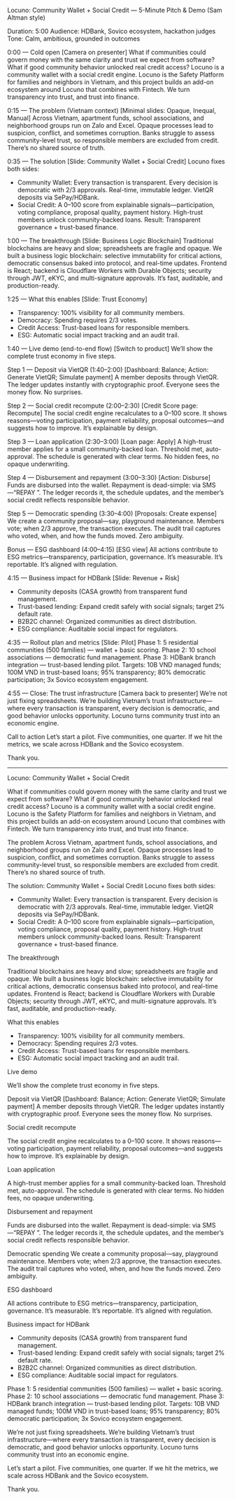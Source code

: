 Locuno: Community Wallet + Social Credit — 5-Minute Pitch & Demo (Sam Altman style)

Duration: 5:00
Audience: HDBank, Sovico ecosystem, hackathon judges
Tone: Calm, ambitious, grounded in outcomes

0:00 — Cold open
[Camera on presenter]
What if communities could govern money with the same clarity and trust we expect from software? What if good community behavior unlocked real credit access? Locuno is a community wallet with a social credit engine. Locuno is the Safety Platform for families and neighbors in Vietnam, and this project builds an add-on ecosystem around Locuno that combines with Fintech. We turn transparency into trust, and trust into finance.

0:15 — The problem (Vietnam context)
[Minimal slides: Opaque, Inequal, Manual]
Across Vietnam, apartment funds, school associations, and neighborhood groups run on Zalo and Excel. Opaque processes lead to suspicion, conflict, and sometimes corruption. Banks struggle to assess community-level trust, so responsible members are excluded from credit. There’s no shared source of truth.

0:35 — The solution
[Slide: Community Wallet + Social Credit]
Locuno fixes both sides:
- Community Wallet: Every transaction is transparent. Every decision is democratic with 2/3 approvals. Real-time, immutable ledger. VietQR deposits via SePay/HDBank.
- Social Credit: A 0–100 score from explainable signals—participation, voting compliance, proposal quality, payment history. High-trust members unlock community-backed loans.
Result: Transparent governance + trust-based finance.

1:00 — The breakthrough
[Slide: Business Logic Blockchain]
Traditional blockchains are heavy and slow; spreadsheets are fragile and opaque. We built a business logic blockchain: selective immutability for critical actions, democratic consensus baked into protocol, and real-time updates. Frontend is React; backend is Cloudflare Workers with Durable Objects; security through JWT, eKYC, and multi-signature approvals. It’s fast, auditable, and production-ready.

1:25 — What this enables
[Slide: Trust Economy]
- Transparency: 100% visibility for all community members.
- Democracy: Spending requires 2/3 votes.
- Credit Access: Trust-based loans for responsible members.
- ESG: Automatic social impact tracking and an audit trail.

1:40 — Live demo (end-to-end flow)
[Switch to product]
We’ll show the complete trust economy in five steps.

Step 1 — Deposit via VietQR (1:40–2:00)
[Dashboard: Balance; Action: Generate VietQR; Simulate payment]
A member deposits through VietQR. The ledger updates instantly with cryptographic proof. Everyone sees the money flow. No surprises.

Step 2 — Social credit recompute (2:00–2:30)
[Credit Score page: Recompute]
The social credit engine recalculates to a 0–100 score. It shows reasons—voting participation, payment reliability, proposal outcomes—and suggests how to improve. It’s explainable by design.

Step 3 — Loan application (2:30–3:00)
[Loan page: Apply]
A high-trust member applies for a small community-backed loan. Threshold met, auto-approval. The schedule is generated with clear terms. No hidden fees, no opaque underwriting.

Step 4 — Disbursement and repayment (3:00–3:30)
[Action: Disburse]
Funds are disbursed into the wallet. Repayment is dead-simple: via SMS—“REPAY <ID> <amount>”. The ledger records it, the schedule updates, and the member’s social credit reflects responsible behavior.

Step 5 — Democratic spending (3:30–4:00)
[Proposals: Create expense]
We create a community proposal—say, playground maintenance. Members vote; when 2/3 approve, the transaction executes. The audit trail captures who voted, when, and how the funds moved. Zero ambiguity.

Bonus — ESG dashboard (4:00–4:15)
[ESG view]
All actions contribute to ESG metrics—transparency, participation, governance. It’s measurable. It’s reportable. It’s aligned with regulation.

4:15 — Business impact for HDBank
[Slide: Revenue + Risk]
- Community deposits (CASA growth) from transparent fund management.
- Trust-based lending: Expand credit safely with social signals; target 2% default rate.
- B2B2C channel: Organized communities as direct distribution.
- ESG compliance: Auditable social impact for regulators.

4:35 — Rollout plan and metrics
[Slide: Pilot]
Phase 1: 5 residential communities (500 families) — wallet + basic scoring.
Phase 2: 10 school associations — democratic fund management.
Phase 3: HDBank branch integration — trust-based lending pilot.
Targets: 10B VND managed funds; 100M VND in trust-based loans; 95% transparency; 80% democratic participation; 3x Sovico ecosystem engagement.

4:55 — Close: The trust infrastructure
[Camera back to presenter]
We’re not just fixing spreadsheets. We’re building Vietnam’s trust infrastructure—where every transaction is transparent, every decision is democratic, and good behavior unlocks opportunity. Locuno turns community trust into an economic engine.

Call to action
Let’s start a pilot. Five communities, one quarter. If we hit the metrics, we scale across HDBank and the Sovico ecosystem.

Thank you.

---

Locuno: Community Wallet + Social Credit

What if communities could govern money with the same clarity and trust we expect from software? What if good community behavior unlocked real credit access? Locuno is a community wallet with a social credit engine. Locuno is the Safety Platform for families and neighbors in Vietnam, and this project builds an add-on ecosystem around Locuno that combines with Fintech. We turn transparency into trust, and trust into finance.

The problem
Across Vietnam, apartment funds, school associations, and neighborhood groups run on Zalo and Excel. Opaque processes lead to suspicion, conflict, and sometimes corruption. Banks struggle to assess community-level trust, so responsible members are excluded from credit. There’s no shared source of truth.

The solution:  Community Wallet + Social Credit
Locuno fixes both sides:
- Community Wallet: Every transaction is transparent. Every decision is democratic with 2/3 approvals. Real-time, immutable ledger. VietQR deposits via SePay/HDBank.
- Social Credit: A 0–100 score from explainable signals—participation, voting compliance, proposal quality, payment history. High-trust members unlock community-backed loans.
Result: Transparent governance + trust-based finance.

The breakthrough

Traditional blockchains are heavy and slow; spreadsheets are fragile and opaque. We built a business logic blockchain: selective immutability for critical actions, democratic consensus baked into protocol, and real-time updates. Frontend is React; backend is Cloudflare Workers with Durable Objects; security through JWT, eKYC, and multi-signature approvals. It’s fast, auditable, and production-ready.

What this enables

- Transparency: 100% visibility for all community members.
- Democracy: Spending requires 2/3 votes.
- Credit Access: Trust-based loans for responsible members.
- ESG: Automatic social impact tracking and an audit trail.

Live demo 

We’ll show the complete trust economy in five steps.

Deposit via VietQR
[Dashboard: Balance; Action: Generate VietQR; Simulate payment]
A member deposits through VietQR. The ledger updates instantly with cryptographic proof. Everyone sees the money flow. No surprises.

Social credit recompute

The social credit engine recalculates to a 0–100 score. It shows reasons—voting participation, payment reliability, proposal outcomes—and suggests how to improve. It’s explainable by design.

Loan application

A high-trust member applies for a small community-backed loan. Threshold met, auto-approval. The schedule is generated with clear terms. No hidden fees, no opaque underwriting.

Disbursement and repayment

Funds are disbursed into the wallet. Repayment is dead-simple: via SMS—“REPAY <ID> <amount>”. The ledger records it, the schedule updates, and the member’s social credit reflects responsible behavior.

 Democratic spending 
We create a community proposal—say, playground maintenance. Members vote; when 2/3 approve, the transaction executes. The audit trail captures who voted, when, and how the funds moved. Zero ambiguity.

ESG dashboard

All actions contribute to ESG metrics—transparency, participation, governance. It’s measurable. It’s reportable. It’s aligned with regulation.

Business impact for HDBank

- Community deposits (CASA growth) from transparent fund management.
- Trust-based lending: Expand credit safely with social signals; target 2% default rate.
- B2B2C channel: Organized communities as direct distribution.
- ESG compliance: Auditable social impact for regulators.


Phase 1: 5 residential communities (500 families) — wallet + basic scoring.
Phase 2: 10 school associations — democratic fund management.
Phase 3: HDBank branch integration — trust-based lending pilot.
Targets: 10B VND managed funds; 100M VND in trust-based loans; 95% transparency; 80% democratic participation; 3x Sovico ecosystem engagement.


We’re not just fixing spreadsheets. We’re building Vietnam’s trust infrastructure—where every transaction is transparent, every decision is democratic, and good behavior unlocks opportunity. Locuno turns community trust into an economic engine.


Let’s start a pilot. Five communities, one quarter. If we hit the metrics, we scale across HDBank and the Sovico ecosystem.

Thank you.